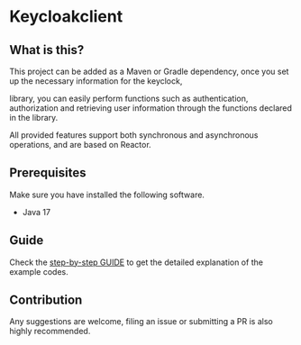 # Keycloakclient

## What is this?
This project can be added as a Maven or Gradle dependency, once you set up the necessary information for the keyclock,

library, you can easily perform functions such as authentication, authorization and retrieving user information through the functions declared in the library.

All provided features support both synchronous and asynchronous operations, and are based on Reactor.

## Prerequisites
Make sure you have installed the following software.

* Java 17

## Guide
Check the [step-by-step GUIDE](https://github.com/L-DXD/keycloak-client/blob/main/GUIDE.md) to get the detailed explanation of the example codes.


## Contribution
Any suggestions are welcome, filing an issue or submitting a PR is also highly recommended.  